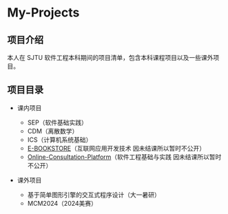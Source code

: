 # My-Projects

## 项目介绍

本人在 SJTU 软件工程本科期间的项目清单，包含本科课程项目以及一些课外项目。

## 项目目录

- 课内项目

  - SEP（软件基础实践）
  - CDM（离散数学）
  - ICS（计算机系统基础）
  - [E-BOOKSTORE](https://github.com/nwdnys1/E-Bookstore)（互联网应用开发技术 因未结课所以暂时不公开）
  - [Online-Consultation-Platform]()（软件工程基础与实践 因未结课所以暂时不公开）

- 课外项目

    - 基于简单图形引擎的交互式程序设计（大一暑研）
    - MCM2024（2024美赛）